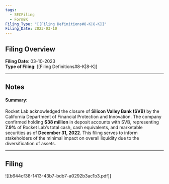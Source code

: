 ```yaml
---
tags:
  - SECFiling
  - Form8K
Filing_Type: "[[Filing Definitions#8-K|8-K]]"
Filing_Date: 2023-03-10  
---
```

## Filing Overview

**Filing Date**: 03-10-2023  
**Type of Filing**: [[Filing Definitions#8-K|8-K]]  

---
## Notes

#### Summary:

Rocket Lab acknowledged the closure of **Silicon Valley Bank (SVB)** by the California Department of Financial Protection and Innovation. The company confirmed holding **$38 million** in deposit accounts with SVB, representing **7.9%** of Rocket Lab’s total cash, cash equivalents, and marketable securities as of **December 31, 2022**. This filing serves to inform stakeholders of the minimal impact on overall liquidity due to the diversification of assets.

---
## Filing

![[b644cf38-1413-43b7-bdb7-a0292b3ac1b3.pdf]]

